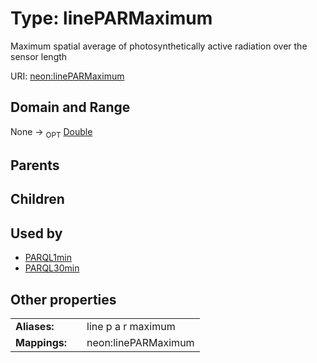 
# Type: linePARMaximum


Maximum spatial average of photosynthetically active radiation over the sensor length

URI: [neon:linePARMaximum](https://data.neonscience.org/linePARMaximum)


## Domain and Range

None ->  <sub>OPT</sub> [Double](types/Double.md)

## Parents


## Children


## Used by

 * [PARQL1min](PARQL1min.md)
 * [PARQL30min](PARQL30min.md)

## Other properties

|  |  |  |
| --- | --- | --- |
| **Aliases:** | | line p a r maximum |
| **Mappings:** | | neon:linePARMaximum |

